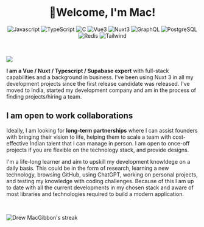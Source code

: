 <h1 align="center">👋Welcome, I'm Mac! </h1>

<!--  uses logos from https://simpleicons.org/ -->
<p align="center">
  <img title="Javascript" src="https://img.shields.io/badge/-JavaScript-black?logo=javascript&style=social" />
  <img title="TypeScript" src="https://img.shields.io/badge/-TypeScript-black?logo=typescript&style=social" />
  <img title="C" src="https://img.shields.io/badge/-C-black?logo=c&style=social" />
  <img title="Vue3" src="https://img.shields.io/badge/-Vue-black?logo=vuedotjs&style=social" />
  <img title="Nuxt3" src="https://img.shields.io/badge/-Nuxt-black?logo=nuxtdotjs&style=social" />
  <img title="GraphQL" src="https://img.shields.io/badge/-GraphQL-black?logo=graphql&style=social" />
  <img title="PostgreSQL" src="https://img.shields.io/badge/-PostgreSQL-black?logo=postgresql&style=social" />
  <img title="Redis" src="https://img.shields.io/badge/-Redis-black?logo=redis&style=social" />
  <img title="Tailwind" src="https://img.shields.io/badge/-Tailwind-black?logo=tailwindcss&style=social" />  
</p>

&nbsp;&nbsp;
&nbsp;&nbsp;


<p align="left">
  <a href="https://github.com/DenverCoder1/readme-typing-svg">
    <img src="https://readme-typing-svg.demolab.com/?lines=Over%204%20years%20of%20full%20stack%20work;Decade%20plus%20of%20startup%20experience;Experienced%20As%20CEO%20and%20CTO;Expansive%20open-source%20knowledge;Lifelong%20learner&font=Fira%20Code&center=false&width=440&height=45&color=f75c7e&vCenter=true&pause=1000&size=22" />
  </a>
</p>

**I am a Vue / Nuxt / Typescript / Supabase expert** with full-stack capabilities and a background in business. I've been using Nuxt 3 in all my development projects since the first release candidate was released. I've moved to India, started my development company and am in the process of finding projects/hiring a team.

## I am open to work collaborations

Ideally, I am looking for **long-term partnerships** where I can assist founders with bringing their vision to life, helping them to scale a team with cost-effective Indian talent that I can manage in person. I am open to once-off projects if you are flexible on the technology stack, and provide designs.

I'm a life-long learner and aim to upskill my development knowldege on a daily basis. This could be in the form of research, learning a new technology, browsing GitHub, using ChatGPT, working on personal projects, and testing my knowledge with coding challenges. Because of this I am up to date with all the current developments in my chosen stack and aware of most libraries and technologies required to build a modern application.

&nbsp;&nbsp;
<div align="left">
  <p align="left">
        <img title="🔥 Get streak stats for your profile at git.io/streak-stats" alt="Drew MacGibbon's streak" src="https://streak-stats.demolab.com/?user=Drew-Macgibbon" />
  </p>
</div>

&nbsp;&nbsp;
&nbsp;&nbsp;
